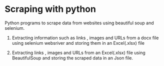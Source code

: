 ﻿# Scraping with python 

Python programs to scrape data from websites using beautiful soup and selenium.

1. Extracting information such as links , images and URLs from a docx file using selenium websriver and storing them in an Excel(.xlsx) file
 
2. Extracting links , images and URLs from an Excel(.xlsx) file using BeautifulSoup and storing the scraped data in an Json file.
